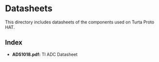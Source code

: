 # Datasheets
This directory includes datasheets of the components used on Turta Proto HAT.

## Index

* __ADS1018.pdf:__ TI ADC Datasheet

